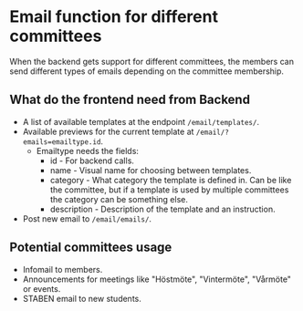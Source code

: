 # Email function for different committees

When the backend gets support for different committees, the members can send different types of emails depending on the committee membership.

## What do the frontend need from Backend

- A list of available templates at the endpoint ```/email/templates/```.
- Available previews for the current template at ```/email/?emails=emailtype.id```.
  - Emailtype needs the fields:
    - id - For backend calls.
    - name - Visual name for choosing between templates.
    - category - What category the template is defined in. Can be like the committee, but if a template is used by multiple committees the category can be something else.
    - description - Description of the template and an instruction.
- Post new email to ```/email/emails/```.

## Potential committees usage

- Infomail to members.
- Announcements for meetings like "Höstmöte", "Vintermöte", "Vårmöte" or events.
- STABEN email to new students.
